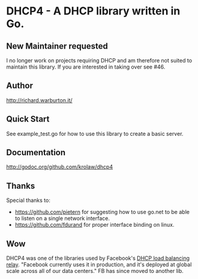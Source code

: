 # DHCP4 - A DHCP library written in Go.

## New Maintainer requested
I no longer work on projects requiring DHCP and am therefore not suited to maintain this library. If you are interested in taking over see #46.

## Author
http://richard.warburton.it/

## Quick Start
See example_test.go for how to use this library to create a basic server.

## Documentation
http://godoc.org/github.com/krolaw/dhcp4

## Thanks
Special thanks to:
* https://github.com/pietern for suggesting how to use go.net
to be able to listen on a single network interface.
* https://github.com/fdurand for proper interface binding on linux. 

## Wow
DHCP4 was one of the libraries used by Facebook's [DHCP load balancing relay](https://github.com/facebookincubator/dhcplb/tree/7f3b3859478a4f19a15984d97c96fceaa89e982b).  "Facebook currently uses it in production, and it's deployed at global scale across all of our data centers." FB has since moved to another lib.
